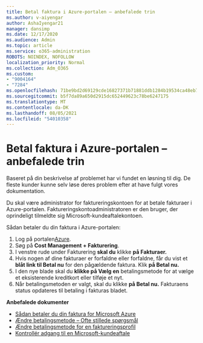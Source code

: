 ```yaml
---
title: Betal faktura i Azure-portalen – anbefalede trin
ms.author: v-aiyengar
author: AshaIyengar21
manager: dansimp
ms.date: 12/17/2020
ms.audience: Admin
ms.topic: article
ms.service: o365-administration
ROBOTS: NOINDEX, NOFOLLOW
localization_priority: Normal
ms.collection: Adm_O365
ms.custom:
- "9004164"
- "7284"
ms.openlocfilehash: 71be9bd2d69129cde16827371b71881ddb1284b19534ca48eb7079e761bdcff8
ms.sourcegitcommit: b5f7da89a650d2915dc652449623c78be6247175
ms.translationtype: MT
ms.contentlocale: da-DK
ms.lasthandoff: 08/05/2021
ms.locfileid: "54010358"
---
```

# <a name="pay-invoice-in-azure-portal---recommended-steps"></a>Betal faktura i Azure-portalen – anbefalede trin

Baseret på din beskrivelse af problemet har vi fundet en løsning til dig. De fleste kunder kunne selv løse deres problem efter at have fulgt vores dokumentation.

Du skal være administrator for faktureringskontoen for at betale fakturaer i Azure-portalen. Faktureringskontoadministratoren er den bruger, der oprindeligt tilmeldte sig Microsoft-kundeaftalekontoen. 

Sådan betaler du din faktura i Azure-portalen: 

1. Log på portalen[Azure](https://portal.azure.com/).
1. Søg på **Cost Management + Fakturering**.
1. I venstre rude under Fakturering **skal du** klikke **på Fakturaer.**
1. Hvis nogen af dine fakturaer er forfaldne eller forfaldne, får du vist et **blåt link til Betal nu** for den pågældende faktura. Klik **på Betal nu.**
1. I den nye blade skal du **klikke på Vælg en** betalingsmetode for at vælge et eksisterende kreditkort eller tilføje et nyt.
1. Når betalingsmetoden er valgt, skal du klikke **på Betal nu.**
Fakturaens status opdateres til betaling i fakturas bladet.

**Anbefalede dokumenter**

- [Sådan betaler du din faktura for Microsoft Azure](https://docs.microsoft.com/azure/cost-management-billing/understand/pay-bill)
- [Ændre betalingsmetode – Ofte stillede spørgsmål](https://docs.microsoft.com/azure/billing/billing-how-to-change-credit-card?WT.mc_id=Portal-Microsoft_Azure_Support#frequently-asked-questions)
- [Ændre betalingsmetode for en faktureringsprofil](https://docs.microsoft.com/azure/cost-management-billing/manage/change-credit-card?WT.mc_id=Portal-Microsoft_Azure_Support#manage-credit-cards-for-a-microsoft-customer-agreement)
- [Kontrollér adgang til en Microsoft-kundeaftale](https://docs.microsoft.com/azure/cost-management-billing/manage/change-credit-card?WT.mc_id=Portal-Microsoft_Azure_Support%22%20%5Cl%20%22manage-credit-cards-for-a-microsoft-customer-agreement%22%20%5Ct%20%22_blank#check-the-type-of-your-account)